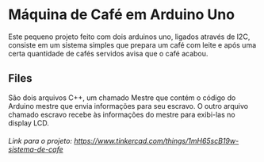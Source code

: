 # Máquina de Café em Arduino Uno

Este pequeno projeto feito com dois arduinos uno, ligados através de I2C, consiste em um sistema simples que prepara um café com leite e após uma certa quantidade de cafés servidos avisa que o café acabou.


## Files

São dois arquivos C++, um chamado Mestre que contém o código do Arduino mestre que envia informações para seu escravo. O outro arquivo chamado escravo recebe às informações do mestre para exibi-las no display LCD. 

###### Link para o projeto: https://www.tinkercad.com/things/1mH65scB19w-sistema-de-cafe
